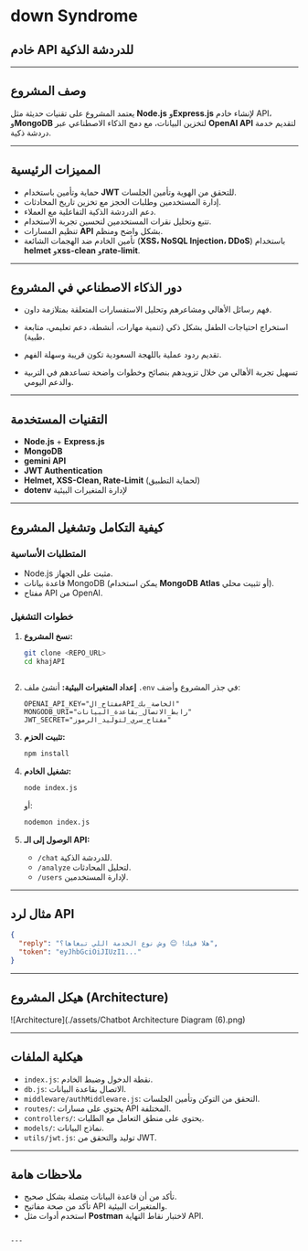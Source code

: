# down Syndrome
## خادم API للدردشة الذكية

---

## وصف المشروع 
يعتمد المشروع على تقنيات حديثة مثل **Node.js** و**Express.js** لإنشاء خادم API، و**MongoDB** لتخزين البيانات، مع دمج الذكاء الاصطناعي عبر **OpenAI API** لتقديم خدمة دردشة ذكية.

---

## المميزات الرئيسية
- حماية وتأمين باستخدام **JWT** للتحقق من الهوية وتأمين الجلسات.
- إدارة المستخدمين وطلبات الحجز مع تخزين تاريخ المحادثات.
- دعم الدردشة الذكية التفاعلية مع العملاء.
- تتبع وتحليل نقرات المستخدمين لتحسين تجربة الاستخدام.
- تنظيم المسارات **API** بشكل واضح ومنظم.
- تأمين الخادم ضد الهجمات الشائعة (**XSS، NoSQL Injection، DDoS**) باستخدام **helmet** و**xss-clean** و**rate-limit**.

---

## دور الذكاء الاصطناعي في المشروع

- فهم رسائل الأهالي ومشاعرهم وتحليل الاستفسارات المتعلقة بمتلازمة داون.

- استخراج احتياجات الطفل بشكل ذكي (تنمية مهارات، أنشطة، دعم تعليمي، متابعة طبية).

- تقديم ردود عملية باللهجة السعودية تكون قريبة وسهلة الفهم.

- تسهيل تجربة الأهالي من خلال تزويدهم بنصائح وخطوات واضحة تساعدهم في التربية والدعم اليومي.

---

## التقنيات المستخدمة
- **Node.js** + **Express.js**
- **MongoDB**
- **gemini API**
- **JWT Authentication**
- **Helmet, XSS-Clean, Rate-Limit** (لحماية التطبيق)
- **dotenv** لإدارة المتغيرات البيئية

---

## كيفية التكامل وتشغيل المشروع

### المتطلبات الأساسية
- Node.js مثبت على الجهاز.
- قاعدة بيانات MongoDB (يمكن استخدام **MongoDB Atlas** أو تثبيت محلي).
- مفتاح API من OpenAI.

### خطوات التشغيل
1. **نسخ المشروع:**
   ```bash
   git clone <REPO_URL>
   cd khajAPI
```
````

2. **إعداد المتغيرات البيئية:**
   أنشئ ملف `.env` في جذر المشروع وأضف:

   ```env
   OPENAI_API_KEY="مفتاح_الAPI_الخاصة_بك"
   MONGODB_URI="رابط_الاتصال_بقاعدة_البيانات"
   JWT_SECRET="مفتاح_سري_لتوليد_الرموز"
   ```

3. **تثبيت الحزم:**

   ```bash
   npm install
   ```

4. **تشغيل الخادم:**

   ```bash
   node index.js
   ```

   أو:

   ```bash
   nodemon index.js
   ```

5. **الوصول إلى الـ API:**

   * `/chat` للدردشة الذكية.
   * `/analyze` لتحليل المحادثات.
   * `/users` لإدارة المستخدمين.

---

## مثال لرد API

```json
{
  "reply": "هلا فيك! 😊 وش نوع الخدمة اللي تبغاها؟",
  "token": "eyJhbGciOiJIUzI1..."
}
```

---

## هيكل المشروع (Architecture)

![Architecture](./assets/Chatbot Architecture Diagram (6).png)

---

## هيكلية الملفات

* `index.js`: نقطة الدخول وضبط الخادم.
* `db.js`: الاتصال بقاعدة البيانات.
* `middleware/authMiddleware.js`: التحقق من التوكن وتأمين الجلسات.
* `routes/`: يحتوي على مسارات API المختلفة.
* `controllers/`: يحتوي على منطق التعامل مع الطلبات.
* `models/`: نماذج البيانات.
* `utils/jwt.js`: توليد والتحقق من JWT.

---

## ملاحظات هامة

* تأكد من أن قاعدة البيانات متصلة بشكل صحيح.
* تأكد من صحة مفاتيح API والمتغيرات البيئية.
* استخدم أدوات مثل **Postman** لاختبار نقاط النهاية API.

```

---
